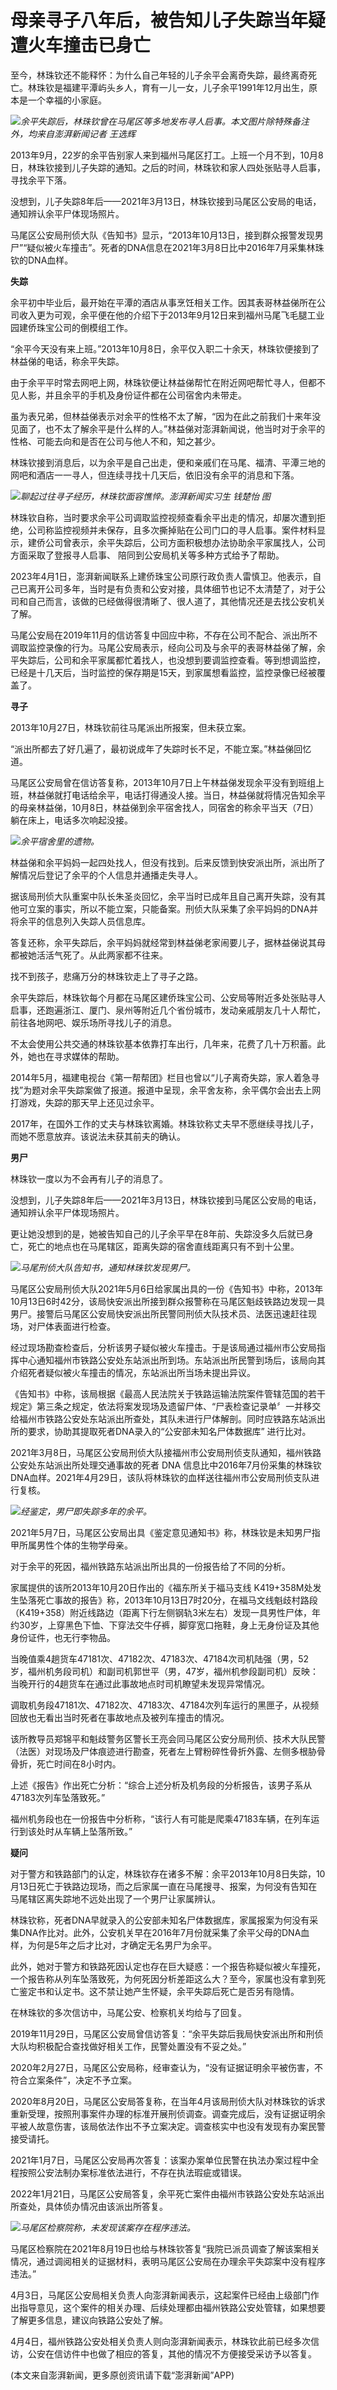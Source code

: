 # 母亲寻子八年后，被告知儿子失踪当年疑遭火车撞击已身亡

至今，林珠钦还不能释怀：为什么自己年轻的儿子余平会离奇失踪，最终离奇死亡。林珠钦是福建平潭屿头乡人，育有一儿一女，儿子余平1991年12月出生，原本是一个幸福的小家庭。

![](https://inews.gtimg.com/om_bt/O_RKreBw1VMXkd8r9LV5aPZcRNl6qRZhUOjr5MBQzswOEAA/1000)_余平失踪后，林珠钦曾在马尾区等多地发布寻人启事。本文图片除特殊备注外，均来自澎湃新闻记者
王选辉_

2013年9月，22岁的余平告别家人来到福州马尾区打工。上班一个月不到，10月8日，林珠钦接到儿子失踪的通知。之后的时间，林珠钦和家人四处张贴寻人启事，寻找余平下落。

没想到，儿子失踪8年后——2021年3月13日，林珠钦接到马尾区公安局的电话，通知辨认余平尸体现场照片。

马尾区公安局刑侦大队《告知书》显示，“2013年10月13日，接到群众报警发现男尸”“疑似被火车撞击”。死者的DNA信息在2021年3月8日比中2016年7月采集林珠钦的DNA血样。

**失踪**

余平初中毕业后，最开始在平潭的酒店从事烹饪相关工作。因其表哥林益俤所在公司收入更为可观，余平便在他的介绍下于2013年9月12日来到福州马尾飞毛腿工业园建侨珠宝公司的倒模组工作。

“余平今天没有来上班。”2013年10月8日，余平仅入职二十余天，林珠钦便接到了林益俤的电话，称余平失踪。

由于余平平时常去网吧上网，林珠钦便让林益俤帮忙在附近网吧帮忙寻人，但都不见人影，并且余平的手机及身份证件都在公司宿舍内未带走。

虽为表兄弟，但林益俤表示对余平的性格不太了解，“因为在此之前我们十来年没见面了，也不太了解余平是什么样的人。”林益俤对澎湃新闻说，他当时对于余平的性格、可能去向和是否在公司与他人不和，知之甚少。

林珠钦接到消息后，以为余平是自己出走，便和亲戚们在马尾、福清、平潭三地的网吧和酒店一一寻人，但连续寻找十几天后，依旧没有余平的消息和下落。

![](https://inews.gtimg.com/om_bt/Olmwq_Vii49c3eGKZEO40DQGv3GmFRG4xe4Ak76jbBa2QAA/1000)_聊起过往寻子经历，林珠钦面容憔悴。澎湃新闻实习生
钱楚怡 图_

林珠钦自称，当时要求余平公司调取监控视频查看余平出走的情况，却屡次遭到拒绝，公司称监控视频并未保存，且多次撕掉贴在公司门口的寻人启事。案件材料显示，建侨公司曾表示，余平失踪后，公司方面积极想办法协助余平家属找人，公司方面采取了登报寻人启事、
陪同到公安局机关等多种方式给予了帮助。

2023年4月1日，澎湃新闻联系上建侨珠宝公司原行政负责人雷慎卫。他表示，自己已离开公司多年，当时是有负责和公安对接，具体细节也记不太清楚了，对于公司和自己而言，该做的已经做得很清晰了、很人道了，其他情况还是去找公安机关了解。

马尾公安局在2019年11月的信访答复中回应中称，不存在公司不配合、派出所不调取监控录像的行为。马尾公安局表示，经向公司及与余平的表哥林益俤了解，余平失踪后，公司和余平家属都忙着找人，也没想到要调监控查看。等到想调监控，已经是十几天后，当时监控的保存期是15天，到家属想看监控，监控录像已经被覆盖了。

**寻子**

2013年10月27日，林珠钦前往马尾派出所报案，但未获立案。

“派出所都去了好几遍了，最初说成年了失踪时长不足，不能立案。”林益俤回忆道。

马尾区公安局曾在信访答复称，2013年10月7日上午林益俤发现余平没有到班组上班，林益俤就打电话给余平，电话打得通没人接。当日，林益俤就将情况告知余平的母亲林益俤，10月8日，林益俤到余平宿舍找人，同宿舍的称余平当天（7日）躺在床上，电话多次响起没接。

![](https://inews.gtimg.com/om_bt/OFisJCX7dI_oV534PAzn4fDxbBqf9uuETmNN_qqJaak-sAA/1000)_余平宿舍里的遗物。_

林益俤和余平妈妈一起四处找人，但没有找到。后来反馈到快安派出所，派出所了解情况后登记了余平的个人信息并通播走失寻人。

据该局刑侦大队重案中队长朱圣炎回忆，余平当时已成年且自己离开失踪，没有其他可立案的事实，所以不能立案，只能备案。刑侦大队采集了余平妈妈的DNA并将余平的信息列入失踪人员信息库。

答复还称，余平失踪后，余平妈妈就经常到林益俤老家闹要儿子，据林益俤说其母都被她活活气死了。从此两家都不往来。

找不到孩子，悲痛万分的林珠钦走上了寻子之路。

余平失踪后，林珠钦每个月都在马尾区建侨珠宝公司、公安局等附近多处张贴寻人启事，还跑遍浙江、厦门、泉州等附近几个省份城市，发动亲戚朋友几十人帮忙，前往各地网吧、娱乐场所寻找儿子的消息。

不太会使用公共交通的林珠钦基本依靠打车出行，几年来，花费了几十万积蓄。此外，她也在寻求媒体的帮助。

2014年5月，福建电视台《第一帮帮团》栏目也曾以“儿子离奇失踪，家人着急寻找”为题对余平失踪案做了报道。报道中呈现，余平舍友称，余平偶尔会出去上网打游戏，失踪的那天早上还见过余平。

2017年，在国外工作的丈夫与林珠钦离婚。林珠钦称丈夫早不愿继续寻找儿子，而她不愿意放弃。该说法未获其前夫的确认。

**男尸**

林珠钦一度以为不会再有儿子的消息了。

没想到，儿子失踪8年后——2021年3月13日，林珠钦接到马尾区公安局的电话，通知辨认余平尸体现场照片。

更让她没想到的是，她被告知自己的儿子余平早在8年前、失踪没多久后就已身亡，死亡的地点也在马尾辖区，距离失踪的宿舍直线距离只有不到十公里。

![](https://inews.gtimg.com/om_bt/OiSI6JSser6dL9-ppvPeWzM05QlsYgx_uKp0V7VFe7baAAA/1000)_马尾刑侦大队告知书，通知林珠钦发现男尸。_

马尾区公安局刑侦大队2021年5月6日给家属出具的一份《告知书》中称，2013年10月13日6时42分，该局快安派出所接到群众报警称在马尾区魁歧铁路边发现一具男尸。接警后马尾区公安局快安派出所民警同刑侦大队技术员、法医迅速赶往现场，对尸体表面进行检查。

经过现场勘查检查后，分析该男子疑似被火车撞击。于是该局通过福州市公安局指挥中心通知福州市铁路公安处东站派出所到场。东站派出所民警到场后，该局向其介绍死者疑似被火车撞击的情况，东站派出所当场未提出异议。

《告知书》中称，该局根据《最高人民法院关于铁路运输法院案件管辖范国的若干规定》第三条之规定，依法将案发现场及遗留尸体、“尸表检查记录单〞一并移交给福州市铁路公安处东站派出所查处，其队未进行尸体解剖。同时应铁路东站派出所的要求，协助其提取死者DNA录入的“公安部未知名尸体数据库”
进行比对。

2021年3月8日，马尾区公安局刑侦大队接福州市公安局刑侦支队通知，福州铁路公安处东站派出所处理交通事故的死者 DNA
信息比中2016年7月份采集的林珠钦DNA血样。2021年4月29日，该队将林珠钦的血样送往福州市公安局刑侦支队进行复核。

![](https://inews.gtimg.com/om_bt/OKr4zGHsdFzXwxci93xOzF6FHqY3D19GUPyC7ZFWgB25kAA/1000)_经鉴定，男尸即失踪多年的余平。_

2021年5月7日，马尾区公安局出具《鉴定意见通知书》称，林珠钦是未知男尸指甲所属男性个体的生物学母亲。

对于余平的死因，福州铁路东站派出所出具的一份报告给了不同的分析。

家属提供的该所2013年10月20日作出的《福东所关于福马支线
K419+358M处发生坠落死亡事故的报告》称，2013年10月13日7时20分，在福马文线魁歧村路段（K419+358）附近线路边（距离下行左侧钢轨3米左右）发现一具男性尸体，年约30岁，上穿黑色下恤、下穿法交牛仔裤，脚穿宽口拖鞋，身上无身份证及其他身份证件，也无行李物品。

当晚值乘4趟货车47181次、47182次、47183次、47184次司机陆强（男，52岁，福州机务段司机）和副司机郭世平（男，47岁，福州机参段副司机）反映：当晚开行的4趟货车在通过此事故地点时司机瞭望未发现异常情况。

调取机务段47181次、47182次、47183次、47184次列车运行的黑匣子，从视频回放也无看出当时死者在事故地点及被列车撞击的情况。

该所教导员郑锦平和魁歧警务区警长王亮会同马尾区公安分局刑侦、技术大队民警（法医）对现场及尸体痕迹进行勘查，死者左上臂粉碎性骨折外露、左侧多根胁骨骨折，死亡时间在8小时内。

上述《报告》作出死亡分析：“综合上述分析及机务段的分析报告，该男子系从47183次列车坠落致死。”

福州机务段也在一份报告中分析称，“该行人有可能是爬乘47183车辆，在列车运行到该处时从车辆上坠落所致。”

**疑问**

对于警方和铁路部门的认定，林珠钦存在诸多不解：余平2013年10月8日失踪，10月13日死亡于铁路边现场，而之后家属一直在马尾搜寻、报案，为何没有告知在马尾辖区离失踪地不远处出现了一个男尸让家属辨认。

林珠钦称，死者DNA早就录入的公安部未知名尸体数据库，家属报案为何没有采集DNA作比对。此外，公安机关早在2016年7月份就采集了余平父母的DNA血样，为何是5年之后才比对，才确定无名男尸为余平。

此外，她对于警方和铁路死因认定也存在巨大疑惑：一个报告称疑似被火车撞死，一个报告称从列车坠落致死，为何死因分析差距这么大？至今，家属也没有拿到死亡鉴定书和认定书。这不禁让她产生怀疑，余平失踪后死亡是否另有隐情。

在林珠钦的多次信访中，马尾公安、检察机关均给与了回复。

2019年11月29日，马尾区公安局曾信访答复：“余平失踪后我局快安派出所和刑侦大队均积极配合查找做好相关工作，民警处置没有不妥之处。”

2020年2月27日，马尾区公安局称，经审查认为，“没有证据证明余平被伤害，不符合立案条件”，决定不予立案。

2020年8月20日，马尾区公安局答复称，在当年4月该局刑侦大队对林珠钦的诉求重新受理，按照刑事案件办理的标准开展刑侦调查。调查完成后，没有证据证明余平被人故意伤害，该局依法作出不予立案决定。调查核实中也没有发现有办案民警接受请托。

2021年1月7日，马尾区公安局再次答复：该案办案单位民警在执法办案过程中全程按照公安法制办案标准依法进行，不存在执法瑕疵或错误。

2022年1月21日，马尾区公安局答复，余平死亡案件由福州市铁路公安处东站派出所查处，具体侦办情况由该派出所答复。

![](https://inews.gtimg.com/om_bt/OmP6ZaxqU6GAyOJbkR3WUDc6agV0kojMq13q3jYRPPl6wAA/1000)_马尾区检察院称，未发现该案存在程序违法。_

马尾区检察院在2021年8月19日也给与林珠钦答复“我院已派员调查了解该案相关情况，通过调阅相关的证据材料，表明马尾区公安局在办理余平失踪案中没有程序违法。”

4月3日，马尾区公安局相关负责人向澎湃新闻表示，这起案件已经由上级部门作出指导意见，这个案件的相关办理、后续处理都由福州铁路公安处管辖，如果想要了解更多信息，建议向铁路公安处了解。

4月4日，福州铁路公安处相关负责人则向澎湃新闻表示，林珠钦此前已经多次信访，公安在信访件中也做了相应的答复，其他的情况不方便接受采访予以答复。

(本文来自澎湃新闻，更多原创资讯请下载“澎湃新闻”APP)

